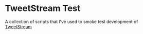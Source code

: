 # TweetStream Test

A collection of scripts that I've used to smoke test development of [TweetStream](https://github.com/intridea/tweetstream)